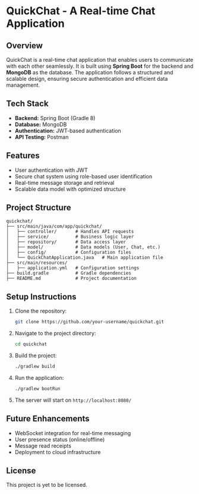 # QuickChat - A Real-time Chat Application

## Overview
QuickChat is a real-time chat application that enables users to communicate with each other seamlessly. It is built using **Spring Boot** for the backend and **MongoDB** as the database. The application follows a structured and scalable design, ensuring secure authentication and efficient data management.

## Tech Stack
- **Backend:** Spring Boot (Gradle 8)
- **Database:** MongoDB
- **Authentication:** JWT-based authentication
- **API Testing:** Postman

## Features
- User authentication with JWT
- Secure chat system using role-based user identification
- Real-time message storage and retrieval
- Scalable data model with optimized structure

## Project Structure
```
quickchat/
├── src/main/java/com/app/quickchat/
│   ├── controller/       # Handles API requests
│   ├── service/          # Business logic layer
│   ├── repository/       # Data access layer
│   ├── model/            # Data models (User, Chat, etc.)
│   ├── config/           # Configuration files
│   └── QuickChatApplication.java   # Main application file
├── src/main/resources/
│   ├── application.yml   # Configuration settings
├── build.gradle          # Gradle dependencies
├── README.md             # Project documentation
```


## Setup Instructions
1. Clone the repository:
   ```sh
   git clone https://github.com/your-username/quickchat.git
   ```
2. Navigate to the project directory:
   ```sh
   cd quickchat
   ```
3. Build the project:
   ```sh
   ./gradlew build
   ```
4. Run the application:
   ```sh
   ./gradlew bootRun
   ```
5. The server will start on `http://localhost:8080/`

## Future Enhancements
- WebSocket integration for real-time messaging
- User presence status (online/offline)
- Message read receipts
- Deployment to cloud infrastructure

## License
This project is yet to be licensed.

